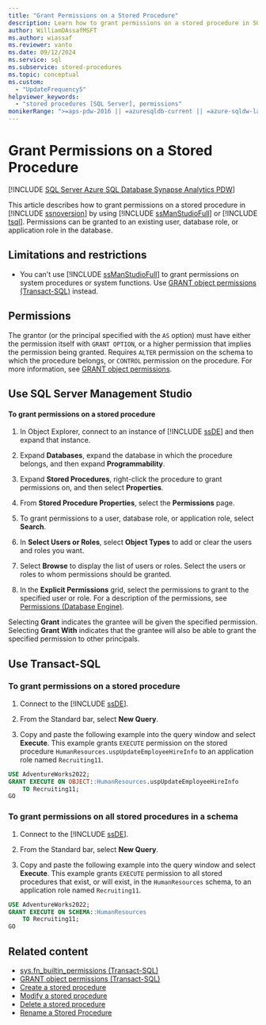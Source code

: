```yaml
---
title: "Grant Permissions on a Stored Procedure"
description: Learn how to grant permissions on a stored procedure in SQL Server by using SQL Server Management Studio or Transact-SQL.
author: WilliamDAssafMSFT
ms.author: wiassaf
ms.reviewer: vanto
ms.date: 09/12/2024
ms.service: sql
ms.subservice: stored-procedures
ms.topic: conceptual
ms.custom:
  - "UpdateFrequency5"
helpviewer_keywords:
  - "stored procedures [SQL Server], permissions"
monikerRange: ">=aps-pdw-2016 || =azuresqldb-current || =azure-sqldw-latest || >=sql-server-2016 || >=sql-server-linux-2017 || =azuresqldb-mi-current"
---
```

# Grant Permissions on a Stored Procedure

[!INCLUDE [SQL Server Azure SQL Database Synapse Analytics PDW](../../includes/applies-to-version/sql-asdb-asdbmi-asa-pdw.md)]

This article describes how to grant permissions on a stored procedure in [!INCLUDE [ssnoversion](../../includes/ssnoversion-md.md)] by using [!INCLUDE [ssManStudioFull](../../includes/ssmanstudiofull-md.md)] or [!INCLUDE [tsql](../../includes/tsql-md.md)]. Permissions can be granted to an existing user, database role, or application role in the database.

## <a name="Restrictions"></a> Limitations and restrictions

- You can't use [!INCLUDE [ssManStudioFull](../../includes/ssmanstudiofull-md.md)] to grant permissions on system procedures or system functions. Use [GRANT object permissions (Transact-SQL)](../../t-sql/statements/grant-object-permissions-transact-sql.md) instead.

## <a name="Security"></a><a name="Permissions"></a> Permissions

The grantor (or the principal specified with the `AS` option) must have either the permission itself with `GRANT OPTION`, or a higher permission that implies the permission being granted. Requires `ALTER` permission on the schema to which the procedure belongs, or `CONTROL` permission on the procedure. For more information, see [GRANT object permissions](../../t-sql/statements/grant-object-permissions-transact-sql.md).

## <a name="SSMSProcedure"></a> Use SQL Server Management Studio

#### To grant permissions on a stored procedure

1. In Object Explorer, connect to an instance of [!INCLUDE [ssDE](../../includes/ssde-md.md)] and then expand that instance.

1. Expand **Databases**, expand the database in which the procedure belongs, and then expand **Programmability**.

1. Expand **Stored Procedures**, right-click the procedure to grant permissions on, and then select **Properties**.

1. From **Stored Procedure Properties**, select the **Permissions** page.

1. To grant permissions to a user, database role, or application role, select **Search**.

1. In **Select Users or Roles**, select **Object Types** to add or clear the users and roles you want.

1. Select **Browse** to display the list of users or roles. Select the users or roles to whom permissions should be granted.

1. In the **Explicit Permissions** grid, select the permissions to grant to the specified user or role. For a description of the permissions, see [Permissions (Database Engine)](../security/permissions-database-engine.md).

Selecting **Grant** indicates the grantee will be given the specified permission. Selecting **Grant With** indicates that the grantee will also be able to grant the specified permission to other principals.

## <a name="TsqlProcedure"></a> Use Transact-SQL

### To grant permissions on a stored procedure

1. Connect to the [!INCLUDE [ssDE](../../includes/ssde-md.md)].

1. From the Standard bar, select **New Query**.

1. Copy and paste the following example into the query window and select **Execute**. This example grants `EXECUTE` permission on the stored procedure `HumanResources.uspUpdateEmployeeHireInfo` to an application role named `Recruiting11`.

```sql
USE AdventureWorks2022;
GRANT EXECUTE ON OBJECT::HumanResources.uspUpdateEmployeeHireInfo
    TO Recruiting11;
GO
```

### To grant permissions on all stored procedures in a schema

1. Connect to the [!INCLUDE [ssDE](../../includes/ssde-md.md)].

1. From the Standard bar, select **New Query**.

1. Copy and paste the following example into the query window and select **Execute**. This example grants `EXECUTE` permission to all stored procedures that exist, or will exist, in the `HumanResources` schema, to an application role named `Recruiting11`.

```sql
USE AdventureWorks2022;
GRANT EXECUTE ON SCHEMA::HumanResources
    TO Recruiting11;
GO
```

## Related content

- [sys.fn_builtin_permissions (Transact-SQL)](../system-functions/sys-fn-builtin-permissions-transact-sql.md)
- [GRANT object permissions (Transact-SQL)](../../t-sql/statements/grant-object-permissions-transact-sql.md)
- [Create a stored procedure](create-a-stored-procedure.md)
- [Modify a stored procedure](modify-a-stored-procedure.md)
- [Delete a stored procedure](delete-a-stored-procedure.md)
- [Rename a Stored Procedure](rename-a-stored-procedure.md)
